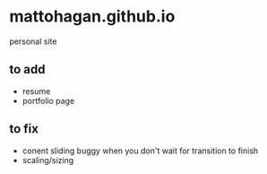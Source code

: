 mattohagan.github.io
====================

personal site

## to add
- resume
- portfolio page

## to fix
- conent sliding buggy when you don't wait for transition to finish
- scaling/sizing

